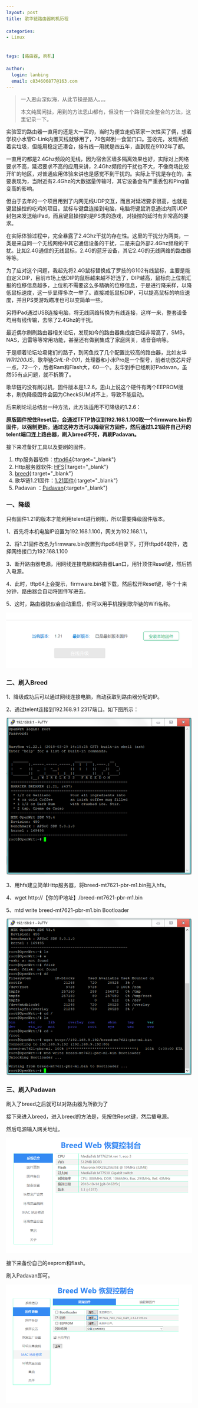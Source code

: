 ```yaml
---
layout: post
title: 歌华链路由器刷机历程

categories:
- Linux


tags: [路由器, 刷机]

author:
  login: lanbing
  email: c834606877@163.com
---
```




 

> 一入恩山深似海，从此节操是路人。。。
>
> 本文纯属闲扯，用到的方法恩山都有，但没有一个路径完全整合的方法，这里记录一下。



实验室的路由器一直用的还是大一买的，当时为便宜走奶茶家一次性买了俩，想着学校小水管D-Link内置天线就够用了，79包邮到一食堂门口。签收完，发现系统着实垃圾，但能用稳定还凑合，接有线一用就是四五年，直到现在9102年了都。

一直用的都是2.4Ghz频段的无线，因为宿舍区墙多隔离效果也好，实际对上网络要求不高，延迟要求不高的应用来讲，2.4Ghz频段的干扰也不大，不像商场比较开旷的地区，对普通应用体验来讲也是感觉不到干扰的。实际上干扰是存在的，主要表现为，当附近有2.4Ghz的大数据量传输时，其它设备会有严重丢包和Ping值变高的影响。

<!--more-->


但由于去年的一个项目用到了内网无线UDP交互，而且对延迟要求很高，也就是键鼠操控的吃鸡的项目。鼠标与键盘连接到电脑，电脑将键鼠消息通过内网UDP封包来发送给iPad，而且键鼠操控的是PS类的游戏，对操控的延时有非常高的要求。

在实际体验过程中，完全暴露了2.4Ghz干扰的存在性。这里的干扰分为两类，一类是来自同一个无线网络中其它通信设备的干扰，二是来自外部2.4Ghz频段的干扰。比如2.4G通信的无线鼠标，2.4G的蓝牙设备，其它2.4G的无线网络的路由器等等。



为了应对这个问题，我起先将2.4G鼠标替换成了罗技的G102有线鼠标，主要是能自定义DIP，目前市场上低DIP的鼠标越来越不好选了，DIP越高，鼠标向上位机汇报的位移信息越多，上位机不需要这么多精确的位移信息，于是进行降采样，以降低鼠标速度，这一步显得多次一举了。直接减低鼠标DIP，可以提高鼠标的响应速度，并且PS类游戏瞄准也可以变简单一些。

另将iPad通过USB连接电脑，将无线网络转换为有线连接，这样一来，整套设备均用有线传输，去除了2.4Ghz的干扰。



最近偶尔刷刷路由器相关论坛，发现如今的路由器集成度已经非常高了，SMB，NAS，迅雷等等常用功能，甚至还有做到集成了家庭网关，语音音响等。



于是顺着论坛垃圾佬们的路子，到闲鱼找了几个配置比较高的路由器，比如友华*WR1200JS*，歌华链*GHL-R-001*，处理器和小米Pro是一个型号，前者功放芯片好一点，72一个，后者Ram和Flash大，60一个。友华到手已经刷好Padavan，虽然55有点问题，就不折腾了。

歌华链的没有刷过机，固件版本是1.2.6，恩山上说这个硬件有两个EEPROM版本，刷伪降级固件会因为CheckSUM对不上，导致不能启动。



后来刷论坛总结出一种方法，此方法适用不可降级的1.2.6：

**原版固件按住Reset后，会通过TFTP协议到192.168.1.100取一个firmware.bin的固件，以强制更新。通过这种方法可以降级官方固件，然后通过1.21固件自己开的telent端口连上路由器，刷入breed不死，再刷Padavan。**



接下来准备好工具以及要刷的固件。

1.  tftp服务器软件：[tftpd64](/post_res/2019-07-18-exp-flash-ghl-r-001-router.assets/tftpd64.462.zip){:target="_blank"}
2.  Http服务器软件: [HFS](/post_res/exp-flash-ghl-r-001-router.assets/Http+File+Server+2.3i+Build+297.zip){:target="_blank"}
3.  [breed](/post_res/2019-07-18-exp-flash-ghl-r-001-router.assets/breed-mt7621-pbr-m1.bin){:target="_blank"}
4.  歌华链1.21固件：[1.21固件](/post_res/2019-07-18-exp-flash-ghl-r-001-router.assets/GCloud_gh-a1_Build20180404_v1.21.bin){:target="_blank"}
5.  Padavan ：[Padavan](/post_res/2019-07-18-exp-flash-ghl-r-001-router.assets/MT7621_7603_7612_512M_3.4.3.9-099.trx){:target="_blank"}




### 一、降级

只有固件1.21的版本才能利用telent进行刷机，所以需要降级固件版本。

1、首先将本机电脑IP设置为192.168.1.100，网关为192.168.1.1，

2、将1.21固件改名为firmware.bin放置到tftpd64目录下，打开tftpd64软件，选择网络接口为192.168.1.100

3、断开路由器电源，用网线连接电脑和路由器Lan口，用针顶住Reset键，然后插入电源。

4、此时，tftp64上会提示，firmware.bin被下载，然后松开Reset键，等个十来分钟，路由器会自动将固件写进去。

5、这时，路由器貌似会自动重启，你可以用手机搜到歌华链的Wifi名称。

![QQ20190716155142](/post_res/2019-07-18-exp-flash-ghl-r-001-router.assets/QQ20190716155142.png)


### 二、刷入Breed

1、降级成功后可以通过网线连接电脑，自动获取到路由器分配的IP。

2、通过telent连接到192.168.9.1 2317端口。如下图所示：

![QQ20190716155657](/post_res/2019-07-18-exp-flash-ghl-r-001-router.assets/QQ20190716155657.png)

3、用hfs建立简单Http服务器，将breed-mt7621-pbr-m1.bin拖入hfs。

4、wget http://【你的IP地址】/breed-mt7621-pbr-m1.bin

5、mtd write breed-mt7621-pbr-m1.bin Bootloader 

![QQ20190716160123](/post_res/2019-07-18-exp-flash-ghl-r-001-router.assets/QQ20190716160123.png)



### 三、刷入Padavan

刷入了breed之后就可以对路由器为所欲为了

接下来进入breed，进入breed的方法是，先按住Reset键，然后插电源。

然后电源输入网关地址。

![QQ20190716160613](/post_res/2019-07-18-exp-flash-ghl-r-001-router.assets/QQ20190716160613.png)

接下来备份自己的eeprom和flash。

刷入Padavan即可。

![QQ20190716160646](/post_res/2019-07-18-exp-flash-ghl-r-001-router.assets/QQ20190716160646.png)
